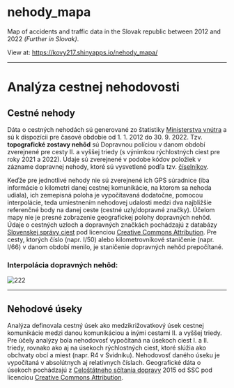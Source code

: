 # nehody_mapa

Map of accidents and traffic data in the Slovak republic between 2012 and 2022 *(Further in Slovak)*.

View at: https://kovy217.shinyapps.io/nehody_mapa/ 

---

# Analýza cestnej nehodovosti

## Cestné nehody	
Dáta o cestných nehodách sú generované zo štatistiky [Ministerstva vnútra](https://www.minv.sk/?kompletna-statistika) a sú k dispozícii pre časové obdobie od 1. 1. 2012 do 30. 9. 2022. Tzv. **topografické zostavy nehôd** sú Dopravnou políciou v danom období zverejnené pre cesty II. a vyššej triedy (s výnimkou rýchlostných ciest pre roky 2021 a 2022). Údaje sú zverejnené v podobe kódov položiek v zázname dopravnej nehody, ktoré sú vysvetlené podľa tzv. [číselníkov](https://www.minv.sk/lnisdn/statistika/20191003_195619.453_2019-09-MS/statistika/vysvetlivky.html).

Keďže pre jednotlivé nehody nie sú zverejnené ich GPS súradnice (iba informácie o kilometri danej cestnej komunikácie, na ktorom sa nehoda udiala), ich zemepisná poloha je vypočítavaná dodatočne, pomocou interpolácie, teda umiestnením nehodovej udalosti medzi dva najbližšie referenčné body na danej ceste (cestné uzly/dopravné značky). Účelom mapy nie je presné zobrazenie geografickej polohy dopravných nehôd. Údaje o cestných uzloch a dopravných značkách pochádzajú z databázy [Slovenskej správy ciest](https://www.cdb.sk/sk/statisticke-vystupy.alej) pod licenciou [Creative Commons Attribution](http://opendefinition.org/licenses/cc-by/). Pre cesty, ktorých číslo (napr. I/50) alebo kilometrovníkové staničenie (napr. I/66) v danom období menilo, je staničenie dopravných nehôd prepočítané. 

### Interpolácia dopravných nehôd:
![222](https://user-images.githubusercontent.com/47066564/203774392-87039968-d1a7-41a1-83af-e74707f1bf8a.png)

---

## Nehodové úseky

Analýza definovala cestný úsek ako medzikrižovatkový úsek cestnej komunikácie medzi danou komunikáciou a inými cestami II. a vyššej triedy. Pre účely analýzy bola nehodovosť vypočítaná na úsekoch ciest I. a II. triedy, rovnako ako aj na úsekoch rýchlostných ciest, ktoré slúžia ako obchvaty obcí a miest (napr. R4 v Svidníku). Nehodovosť daného úseku je vypočítaná v absolútnych aj relatívnych číslach. Geografické dáta o úsekoch pochádzajú z [Celoštátneho sčítania dopravy](https://www.ssc.sk/sk/cinnosti/rozvoj-cestnej-siete/dopravne-inzinierstvo.ssc) 2015 od SSC pod licenciou [Creative Commons Attribution](http://opendefinition.org/licenses/cc-by/).
